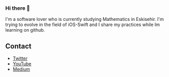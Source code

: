 ### Hi there 👋
I'm a software lover who is currently studying Mathematics in Eskisehir. I'm trying to evolve in the field of iOS-Swift and I share my practices while Im learning on github.

## Contact
- [Twitter](https://twitter.com/yasinozmeen)
- [YouTube](https://www.youtube.com/channel/UCo83UrmkpPxZXDCw-IkyBBw)
- [Medium](http://yasinozmeen.medium.com)
